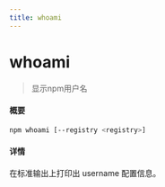 ```yaml
---
title: whoami
---
```


# whoami

> 显示npm用户名



#### 概要

```bash
npm whoami [--registry <registry>]
```



#### 详情

在标准输出上打印出 username 配置信息。




